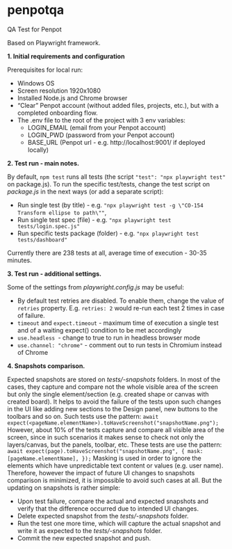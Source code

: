 # penpotqa

QA Test for Penpot

Based on Playwright framework.

**1. Initial requirements and configuration**

Prerequisites for local run:

- Windows OS
- Screen resolution 1920x1080
- Installed Node.js and Chrome browser
- “Clear” Penpot account (without added files, projects, etc.), but with a completed onboarding flow.
- The .env file to the root of the project with 3 env variables:
  - LOGIN_EMAIL (email from your Penpot account)
  - LOGIN_PWD (password from your Penpot account)
  - BASE_URL (Penpot url - e.g. http://localhost:9001/ if deployed locally)

**2. Test run - main notes.**

By default, `npm test` runs all tests (the script `"test": "npx playwright test"` on package.js).
To run the specific test/tests, change the test script on _package.js_ in the next ways (or add a separate script):

- Run single test (by title) - e.g. `"npx playwright test -g \"CO-154 Transform ellipse to path\""`,
- Run single test spec (file) - e.g. `"npx playwright test tests/login.spec.js"`
- Run specific tests package (folder) - e.g. `"npx playwright test tests/dashboard"`

Currently there are 238 tests at all, average time of execution - 30-35 minutes.

**3. Test run - additional settings.**

Some of the settings from _playwright.config.js_ may be useful:

- By default test retries are disabled. To enable them, change the value of `retries` property. E.g. `retries: 2` would re-run each test 2 times in case of failure.
- `timeout` and `expect.timeout` - maximum time of execution a single test and of a waiting expect() condition to be met accordingly
- `use.headless `- change to true to run in headless browser mode
- `use.channel: "chrome"` - comment out to run tests in Chromium instead of Chrome

**4. Snapshots comparison.**

Expected snapshots are stored on _tests/<spec-name>-snapshots_ folders. In most of the cases, they capture and compare not the whole visible area of the screen but only the single element/section (e.g. created shape or canvas with created board). It helps to avoid the failure of the tests upon such changes in the UI like adding new sections to the Design panel, new buttons to the toolbars and so on.
Such tests use the pattern:
`await expect(<pageName.elementName>).toHaveScreenshot("snapshotName.png");`
However, about 10% of the tests capture and compare all visible area of the screen, since in such scenarios it makes sense to check not only the layers/canvas, but the panels, toolbar, etc. These tests are use the pattern:
`await expect(page).toHaveScreenshot("snapshotName.png", { mask: [pageName.elementName], });`
Masking is used in order to ignore the elements which have unpredictable text content or values (e.g. user name).
Therefore, however the impact of future UI changes to snapshots comparison is minimized, it is impossible to avoid such cases at all. But the updating on snapshots is rather simple:

- Upon test failure, compare the actual and expected snapshots and verify that the difference occurred due to intended UI changes.
- Delete expected snapshot from the _tests/<spec-name>-snapshots_ folder.
- Run the test one more time, which will capture the actual snapshot and write it as expected to the _tests/<spec-name>-snapshots_ folder.
- Commit the new expected snapshot and push.
